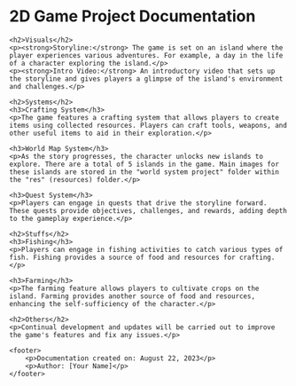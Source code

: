 <!DOCTYPE html>
<html lang="en">
<head>
    <meta charset="UTF-8">
    <meta name="viewport" content="width=device-width, initial-scale=1.0">
    <title>2D Game Project Documentation</title>
</head>
<body>
    <h1>2D Game Project Documentation</h1>
    
    <h2>Visuals</h2>
    <p><strong>Storyline:</strong> The game is set on an island where the player experiences various adventures. For example, a day in the life of a character exploring the island.</p>
    <p><strong>Intro Video:</strong> An introductory video that sets up the storyline and gives players a glimpse of the island's environment and challenges.</p>
    
    <h2>Systems</h2>
    <h3>Crafting System</h3>
    <p>The game features a crafting system that allows players to create items using collected resources. Players can craft tools, weapons, and other useful items to aid in their exploration.</p>
    
    <h3>World Map System</h3>
    <p>As the story progresses, the character unlocks new islands to explore. There are a total of 5 islands in the game. Main images for these islands are stored in the "world system project" folder within the "res" (resources) folder.</p>
    
    <h3>Quest System</h3>
    <p>Players can engage in quests that drive the storyline forward. These quests provide objectives, challenges, and rewards, adding depth to the gameplay experience.</p>
    
    <h2>Stuffs</h2>
    <h3>Fishing</h3>
    <p>Players can engage in fishing activities to catch various types of fish. Fishing provides a source of food and resources for crafting.</p>
    
    <h3>Farming</h3>
    <p>The farming feature allows players to cultivate crops on the island. Farming provides another source of food and resources, enhancing the self-sufficiency of the character.</p>
    
    <h2>Others</h2>
    <p>Continual development and updates will be carried out to improve the game's features and fix any issues.</p>
    
    <footer>
        <p>Documentation created on: August 22, 2023</p>
        <p>Author: [Your Name]</p>
    </footer>
</body>
</html>


